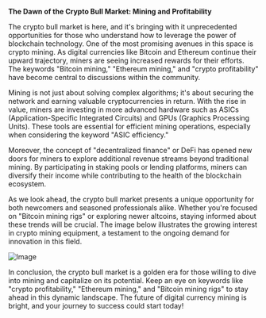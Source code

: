 **The Dawn of the Crypto Bull Market: Mining and Profitability**

The crypto bull market is here, and it's bringing with it unprecedented opportunities for those who understand how to leverage the power of blockchain technology. One of the most promising avenues in this space is crypto mining. As digital currencies like Bitcoin and Ethereum continue their upward trajectory, miners are seeing increased rewards for their efforts. The keywords "Bitcoin mining," "Ethereum mining," and "crypto profitability" have become central to discussions within the community.

Mining is not just about solving complex algorithms; it's about securing the network and earning valuable cryptocurrencies in return. With the rise in value, miners are investing in more advanced hardware such as ASICs (Application-Specific Integrated Circuits) and GPUs (Graphics Processing Units). These tools are essential for efficient mining operations, especially when considering the keyword "ASIC efficiency."

Moreover, the concept of "decentralized finance" or DeFi has opened new doors for miners to explore additional revenue streams beyond traditional mining. By participating in staking pools or lending platforms, miners can diversify their income while contributing to the health of the blockchain ecosystem.

As we look ahead, the crypto bull market presents a unique opportunity for both newcomers and seasoned professionals alike. Whether you're focused on "Bitcoin mining rigs" or exploring newer altcoins, staying informed about these trends will be crucial. The image below illustrates the growing interest in crypto mining equipment, a testament to the ongoing demand for innovation in this field.

![Image](https://github.com/user-attachments/assets/3be06921-4469-491d-bd37-5f14c53422b7)

In conclusion, the crypto bull market is a golden era for those willing to dive into mining and capitalize on its potential. Keep an eye on keywords like "crypto profitability," "Ethereum mining," and "Bitcoin mining rigs" to stay ahead in this dynamic landscape. The future of digital currency mining is bright, and your journey to success could start today!